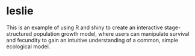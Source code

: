 leslie
======

This is an example of using R and shiny to create an interactive stage-structured population growth
model, where users can manipulate survival and fecundity to gain an intuitive understanding of a common, 
simple ecological model. 
